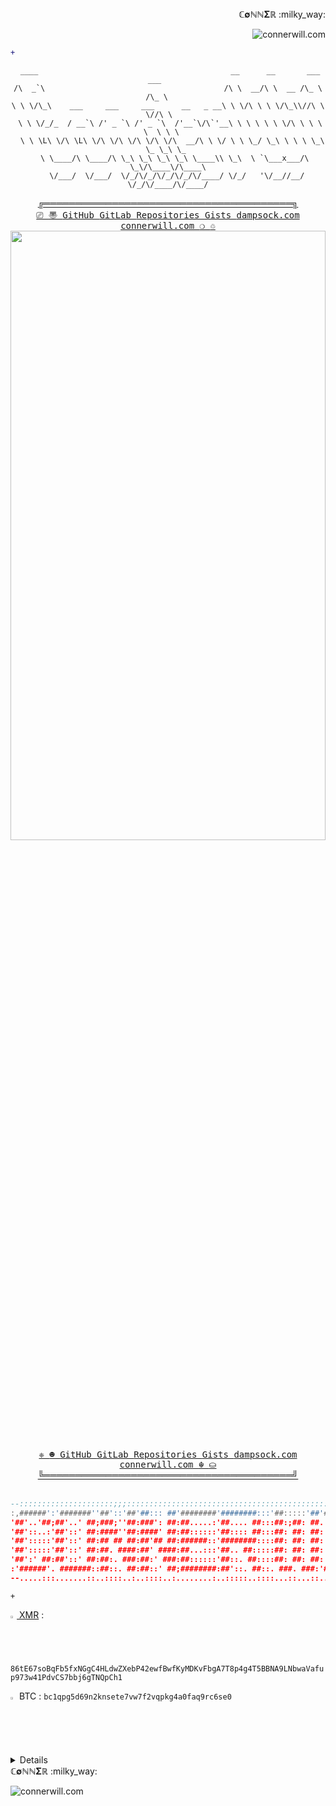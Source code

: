 <div align="right"> 
 <sample>
  <b>&Copf;&empty;&Nopf;&Nopf;&Sigma;&Ropf;</b>
 </sample>
 :milky_way:
	
	
![connerwill.com](https://img.shields.io/website?down_color=%23ff0000&down_message=offline&label=connerwill.com&up_color=%2300ff00&up_message=online&url=https%3A%2F%2Fconnerwill.com)

</div>
<div align="right"> 

```diff
+                                                                                                                      
```

</div>
<div align="center">
 
```pwsh
 ____                                           __      __       ___    ___      
/\  _`\                                        /\ \  __/\ \  __ /\_ \  /\_ \     
\ \ \/\_\    ___     ___     ___      __   _ __\ \ \/\ \ \ \/\_\\//\ \ \//\ \    
 \ \ \/_/_  / __`\ /' _ `\ /' _ `\  /'__`\/\`'__\ \ \ \ \ \ \/\ \ \ \ \  \ \ \   
  \ \ \L\ \/\ \L\ \/\ \/\ \/\ \/\ \/\  __/\ \ \/ \ \ \_/ \_\ \ \ \ \_\ \_ \_\ \_ 
   \ \____/\ \____/\ \_\ \_\ \_\ \_\ \____\\ \_\  \ `\___x___/\ \_\/\____\/\____\
    \/___/  \/___/  \/_/\/_/\/_/\/_/\/____/ \/_/   '\/__//__/  \/_/\/____/\/____/
```
</div>

<div align="center">
  <sample>
   <b><a href="https://connerwill.com">╔════════════════════════════════════════╗</a></b>
  </sample>
  <br>
  <span>
  <kbd>
   <a href="https://connerwill.com"><kbd> &#x239A; <kbd> 〠 </kbd></kbd></a>
   <a href="https://github.com/ConnerWill"><kbd> GitHub </kbd></a>
   <a href="https://gitlab.com/ConnerWill"><kbd> GitLab </kbd></a>
   <a href="https://github.com/ConnerWill?tab=repositories"><kbd> Repositories </kbd></a>
   <a href="https://gist.github.com/ConnerWill"><kbd> Gists </kbd></a>
   <a href="https://dampsock.com"><kbd> dampsock.com </kbd></a>
   <a href="https://connerwill.com"><kbd> connerwill.com </kbd></a>
   <a href="https://connerwill.com"><kbd><kbd> &#x274D; </kbd> &#x2672; </kbd></a>
  </kbd>
 </span>
<div align="center">
 <a href="https://connerwill.com/content/misc/void.html"><img src="https://bingimages.herokuapp.com/unsplash1" width="100%" height="50%"></a>
</div>
<div align="center">
 <span> 
  <kbd>
   <a href="https://connerwill.com"><kbd> &#x2748; <kbd> ☻ </kbd></kbd></a>
   <a href="https://github.com/ConnerWill"><kbd> GitHub </kbd></a>
   <a href="https://gitlab.com/ConnerWill"><kbd> GitLab </kbd></a>
   <a href="https://github.com/ConnerWill?tab=repositories"><kbd> Repositories </kbd></a>
   <a href="https://gist.github.com/ConnerWill"><kbd> Gists </kbd></a>
   <a href="https://dampsock.com"><kbd> dampsock.com </kbd></a>
   <a href="https://connerwill.com"><kbd> connerwill.com </kbd></a>
   <a href="https://connerwill.com"><kbd><kbd> &#x262C; </kbd> &#x26C0; </kbd></a>
  </kbd>
 </span>
 <br>
  <sample>
   <b><a href="https://connerwill.com">╚════════════════════════════════════════╝</a></b>
  </sample>
<br><br>
</div>
</div>
<div align="center">
 
 ```lua
 --:::::::::::::::::::::;;;:::::::::::::::::::::::::::::::::::::::::::::::::::::::::::::::::::
 :,######':'#######''##'::'##'##::: ##'########'########:::'##:::::'##'####;##':::::'##';;::::
 '##'..'##;##'..' ##;###;''##:###': ##:##.....:'##.... ##:::##:;##: ##. ##::##':::::'##'::::::
 '##'::..:'##'::' ##:####''##:####' ##:##::::::'##:::: ##:::##: ##: ##: ##::##::::::'##:::::::
 '##':::::'##'::' ##:## ## ##:##'## ##:######::'########::::##: ##: ##: ##::##::::::'##'::::::
 '##':::::'##'::' ##:##. ####:##' ####:##...:::'##.. ##:::::##: ##: ##: ##::##::::::'##';:::::
 '##':' ##:##'::' ##:##:. ###:##:' ###:##::::::'##::. ##::::##: ##: ##: ##::##::::::'##':;::::
 :'######'. #######::##::. ##:##::' ##;########:##'::. ##::. ###. ###:'####'########:########:
 --.....:::.......::..::::..:..::::..:........:..:::::..::::...::...::....:........:........::
```

</div>

<div align="right">

```http
+                                                                                                                      
```

</div>


<a href="https://connerwill.com/static/img/xmr-qr-connerwill.com.png"><img src="https://connerwill.com/static/img/xmr.svg" alt="Monero (XMR) icon and wallet QR code" width="2%" height="2%"> XMR</a> :  <code>86tE67soBqFb5fxNGgC4HLdwZXebP42ewfBwfKyMDKvFbgA7T8p4g4T5BBNA9LNbwaVafup973w41PdvCS7bbj6gTNQpCh1</code>

<a href="https://connerwill.com"><img src="https://connerwill.com/static/img/btc.svg" alt="₿" width="2%" height="2%"></a> BTC : <code>bc1qpg5d69n2knsete7vw7f2vqpkg4a0faq9rc6se0</code>

<div align="left">
<details>
<div align="center">
:shipit:
	
<div align="right">
<details>
<div align="center">
:trollface:

<div align="left">
<details>
<div align="center">
 <span>
  $e^x=\sum_{i=0}^\infty \frac{1}{i!}x^i$
  $\frac{n!}{k!(n-k)!} = {n \choose k}$
 </span>

	
<div align="right">
<details>
<div align="center">

:trollface::trollface::trollface::trollface::trollface::trollface::trollface::trollface::trollface::trollface::trollface::trollface::trollface::trollface::trollface::trollface::trollface::trollface::trollface::trollface::trollface::trollface::trollface::trollface::trollface::trollface::trollface::trollface::trollface::trollface::trollface::trollface::trollface::trollface::trollface::trollface::trollface::trollface::trollface::trollface::trollface:
	
:trollface::trollface::trollface::trollface::trollface::trollface::trollface::trollface::trollface::trollface::trollface::trollface::trollface::trollface::trollface::trollface::trollface::trollface::trollface::trollface::trollface::trollface::trollface::trollface::trollface::trollface::trollface::trollface::trollface::trollface::trollface::trollface::trollface::trollface::trollface::trollface::trollface::trollface::trollface::trollface::trollface:
	
<div align="center">
<details>
	
---
	
<div align="center">
	⃢	⃢	⃢
	⃢	⃢	⃢:trollface:⃢
	⃢:trollface:	⃢:trollface:
		⃢	⃢
	⃢	⃢	⃢:trollface:⃢
:trollface::trollface::trollface::trollface::trollface::trollface::trollface::trollface::trollface::trollface::trollface::trollface::tro
	⃢	⃢	⃢:trollface:⃢	⃢:trollface:	⃢:trollface::⃢:trollface:
	⃢
	⃢
	⃢	⃢	⃢:trollface:⃢
	⃢:trollface:	⃢:trollface:
	:⃢:trollface:
	⃢:trollface:llface::trollface::trollface::trollface::trollface::trollface::trollface::trollface::trollface::trollface::trollface::trollface::trollface::trollface::trollface::trollface::trollface:
	⃢	⃢	⃢:trollface:⃢	⃢:trollface:	⃢:trollface::⃢:trollface:
	⃢
	⃢
	⃢	⃢	⃢:trollface:⃢
	⃢:trollface:	⃢:trollface:
	:⃢:trollface:
	⃢:trollface::trollface::trollface::trollface::trollface::trollface::trollface::trollface::trollface::trollface::trollface::trollface::trollface:	⃢:trollface:	⃢:trollface::⃢:trollface:
:trollface:	:⃢:trollface:	⃢
	⃢
	⃢	⃢	⃢:trollface:⃢
:trollface:	⃢:trollface:
	:⃢:trollface:	⃢:trollface:	
	⃢	⃢	⃢
:trollface::trollface::trollface::trollface::trollface::trollface::trollface::trollface::trollface::trollface::trollface::trollface::trollface::trollface::trollface::trollface::trollface::trollface::trollface::trollface::trollface::trollface::trollface::trollface::trollface::trollface::trollface::trollface:
	⃢	⃢	⃢:trollface:⃢	⃢:trollface:	⃢:trollface::⃢:trollface:
	⃢
	⃢
	⃢	⃢	⃢:trollface:⃢
	⃢:trollface:	⃢:trollface:
	:⃢:trollface:
	⃢:trollface::trollface::trollface::trollface::trollface::trollface::trollface::trollface::trollface::trollface::trollface::trollface::trollface::trollface:	⃢	⃢	⃢:trollface:⃢
	⃢:trollface:	⃢:trollface::⃢:trollface:	⃢:trollface:	
	⃢	⃢	⃢	⃢:trollface:⃢
	⃢:trollface:	⃢:trollface:
	:⃢:trollface:	⃢	⃢
	⃢	⃢:trollface:⃢
	⃢:trollface:	⃢:trollface:
	:⃢:trollface:	⃢:trollface:	
	⃢:trollface:	
	⃢:trollface:	
	⃢
	⃢	⃢	⃢:trollface:⃢	⃢:trollface:	⃢:trollface::⃢:trollface:
	⃢
	⃢
	⃢	⃢	⃢:trollface:⃢
	⃢:trollface:	⃢:trollface:
	:⃢:trollface:
	⃢:trollface:
	⃢:trollface:	⃢
	⃢
	⃢	⃢	⃢:trollface:⃢
	⃢:trollface:	⃢:trollface:
	:⃢:trollface:	⃢:trollface:	

</div>

---
	
<br><br>
	
<details>
<sample>
<div align="center">
<p>
 <a href="https://github.com/ConnerWill">
  <img align="center" height="200" src="https://github-readme-stats.vercel.app/api?username=ConnerWill&&show_icons=true&theme=tokyonight&&v=5"/>
 </a>
 <a href="https://github.com/ConnerWill">
  <img align="center" height="200" src="https://github-readme-stats.vercel.app/api/top-langs/?username=ConnerWill&langs_count=3&theme=tokyonight&hide="/>
 </a>
</p>
</sample>
	
---
	
</div>
</div>
</div>
</details>
</details>
</div>
</div>
</details>
</details>
</details>
</details>
</details>
</details>
</div>
</div>
	
	
<div align="left"> 
 <sample>
  <b>&Copf;&empty;&Nopf;&Nopf;&Sigma;&Ropf;</b>
 </sample>
 :milky_way:
	
![connerwill.com](https://img.shields.io/website?down_color=%23ff0000&down_message=offline&label=connerwill.com&up_color=%2300ff00&up_message=online&url=https%3A%2F%2Fconnerwill.com)

</div>



 
 
 
